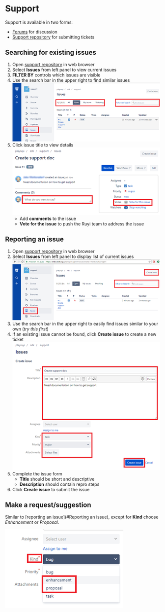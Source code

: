 # Support

Support is available in two forms:

- [Forums](http://dev.playruyi.com/forum/) for discussion
- [Support repository](https://bitbucket.org/playruyi/support) for submitting tickets

## Searching for existing issues

1. Open [support repository](https://bitbucket.org/playruyi/support) in web browser
1. Select __Issues__ from left panel to view current issues
1. __FILTER BY__ controls which issues are visible
1. Use the search bar in the upper right to find similar issues
![](/docs/img/support_search.png)
1. Click issue title to view details  
![](/docs/img/support_issue.png)
    - Add __comments__ to the issue
    - __Vote for the issue__ to push the Ruyi team to address the issue

## Reporting an issue

1. Open [support repository](https://bitbucket.org/playruyi/support) in web browser
1. Select __Issues__ from left panel to display list of current issues
![](/docs/img/support_issues.png)
1. Use the search bar in the upper right to easily find issues similar to your own (_try this first_)
1. If an existing issue cannot be found, click __Create issue__ to create a new ticket
![](/docs/img/support_create_issue.png)
1. Complete the issue form
    - __Title__ should be short and descriptive
    - __Description__ should contain repro steps
1. Click __Create issue__ to submit the issue

## Make a request/suggestion

Similar to [reporting an issue](#Reporting an issue), except for __Kind__ choose _Enhancement_ or _Proposal_.

![](/docs/img/support_suggestion.png)